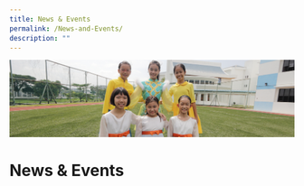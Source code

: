 ```yaml
---
title: News & Events
permalink: /News-and-Events/
description: ""
---
```

![](/images/banner-newseventsv3.jpg)

News & Events
=============